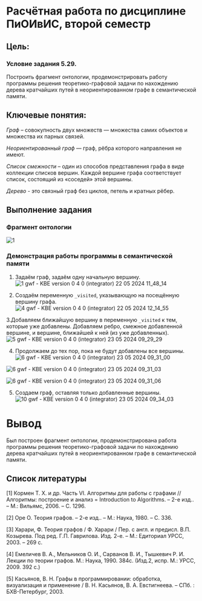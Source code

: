 # Расчётная работа по дисциплине ПиОИвИС, второй семестр


## Цель:


### Условие задания 5.29.
Построить фрагмент онтологии, продемонстрировать работу программы решения теоретико-графовой задачи по нахождению дерева кратчайших путей в неориентированном графе в семантической памяти.

## Ключевые понятия:
*Граф* – совокупность двух множеств — множества самих объектов и множества их парных связей.

*Неориентированный граф*  — граф, рёбра которого направления не имеют.

*Список смежности* – один из способов представления графа в виде коллекции списков вершин. Каждой вершине графа соответствует список, состоящий из «соседей» этой вершины.

*Дерево* - это связный граф без циклов, петель и кратных рёбер.

## Выполнение задания
### Фрагмент онтологии
![1](https://github.com/iis-32170x/RPIIS/assets/144374775/5e80d538-fbc6-411f-8259-007fac20051d)


### Демонстрация работы программы в семантической памяти
1. Задаём граф, задаём одну начальную вершину. 
![1 gwf - KBE version 0 4 0  (integrator) 22 05 2024 11_48_14](https://github.com/iis-32170x/RPIIS/assets/144374775/6a4b38eb-518d-4192-883f-76bfde422900)


2. Создаём переменную `_visited`, указывающую на посещённую вершину графа.
![4 gwf - KBE version 0 4 0  (integrator) 22 05 2024 12_14_55](https://github.com/iis-32170x/RPIIS/assets/144374775/d07fa8ef-4462-4450-aef5-792325ac10a7)

3.Добавляем ближайшую вершину в переменную `_visited` к тем, которые уже добавлены. Добавляем ребро, смежное добавленной вершине, и вершине, ближайшей к ней (из уже добавленных).
![5 gwf - KBE version 0 4 0  (integrator) 23 05 2024 09_29_29](https://github.com/iis-32170x/RPIIS/assets/144374775/a5e3eb8e-ca22-42b3-8b6d-5219af831bfd)

4. Продолжаем до тех пор, пока не будут добавлены все вершины.
![6 gwf - KBE version 0 4 0  (integrator) 23 05 2024 09_31_00](https://github.com/iis-32170x/RPIIS/assets/144374775/15918239-e0ab-415c-b1f9-2c1203f5df59)


![6 gwf - KBE version 0 4 0  (integrator) 23 05 2024 09_31_03](https://github.com/iis-32170x/RPIIS/assets/144374775/9ef33eb9-e53e-4cf3-8109-06c99cabae32)


![6 gwf - KBE version 0 4 0  (integrator) 23 05 2024 09_31_06](https://github.com/iis-32170x/RPIIS/assets/144374775/8cdf3721-f50e-416b-8dec-88ee0ebc6c6c)

5. Создаем граф, оставляя только добавленные вершины.
![10 gwf - KBE version 0 4 0  (integrator) 23 05 2024 09_34_03](https://github.com/iis-32170x/RPIIS/assets/144374775/3d6b20cd-505f-4d79-8fa6-2c8042bf7f53)

# Вывод
Был построен фрагмент онтологии, продемонстрирована работа программы решения теоретико-графовой задачи по нахождению дерева кратчайших путей в неориентированном графе в семантической памяти.

## Список литературы

[1] Кормен Т. Х. и др. Часть VI. Алгоритмы для работы с графами // Алгоритмы: построение и анализ = Introduction to Algorithms. – 2-е изд.. – М.: Вильямс, 2006. – С. 1296.

[2] Оре О. Теория графов. – 2-е изд.. – М.: Наука, 1980. – С. 336.

[3] Харари, Ф. Теория графов / Ф. Харари / Пер. с англ. и предисл. В.П. Козырева. Под ред. Г.П. Гаврилова. Изд. 2-е. – М.: Едиториал УРСС, 2003. – 269 с.

[4] Емеличев В. А., Мельников О. И., Сарванов В. И., Тышкевич Р. И. Лекции по теории графов. М.: Наука, 1990. 384с. (Изд.2, испр. М.: УРСС, 2009. 392 с.)

[5] Касьянов, В. Н. Графы в программировании: обработка, визуализация и применение / В. Н. Касьянов, В. А. Евстигнеева. – СПб. : БХВ-Петербург, 2003.
